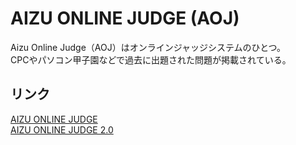 # AIZU ONLINE JUDGE (AOJ)
Aizu Online Judge（AOJ）はオンラインジャッジシステムのひとつ。\
CPCやパソコン甲子園などで過去に出題された問題が掲載されている。

## リンク
[AIZU ONLINE JUDGE](https://judge.u-aizu.ac.jp)\
[AIZU ONLINE JUDGE 2.0](https://onlinejudge.u-aizu.ac.jp)
